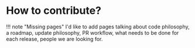# How to contribute?

!!! note "Missing pages"
    I'd like to add pages talking about code philosophy, a roadmap, update philosophy, PR workflow, what needs to be done for each release, people we are looking for.